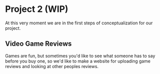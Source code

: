 # Project 2 (WIP)
 At this very moment we are in the first steps of conceptualization for our project.

## Video Game Reviews
  Games are fun, but sometimes you'd like to see what someone has to say before you buy one, so we'd like to make a website for uploading game reviews and looking at other peoples reviews.